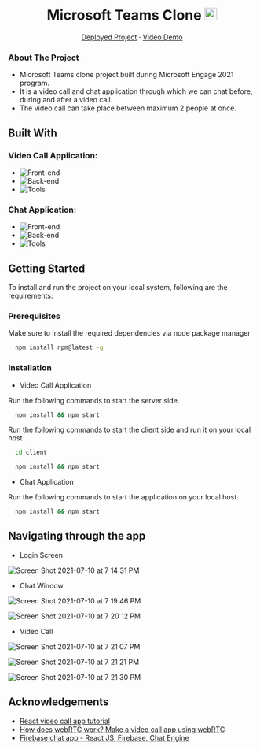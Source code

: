 <h1 align="center">Microsoft Teams Clone 
  <img src="https://upload.wikimedia.org/wikipedia/commons/thumb/4/44/Microsoft_logo.svg/480px-Microsoft_logo.svg.png" alt="Logo" width="25" height="25">
</h1>

<p align="center">
 <a href="https://microsoft-teams-engage.netlify.app/">Deployed Project</a>
    ·
 <a href="">Video Demo</a>
</p>
    
<!-- ABOUT THE PROJECT -->

### About The Project
* Microsoft Teams clone project built during Microsoft Engage 2021 program. 
* It is a video call and chat application through which we can chat before, during and after a video call. 
* The video call can take place between maximum 2 people at once.

## Built With

### Video Call Application: 
* ![Front-end][front-end-shield]
* ![Back-end][back-end-shield]
* ![Tools][tools-shield]

### Chat Application: 
* ![Front-end][front-end-shield-1]
* ![Back-end][back-end-shield-1]
* ![Tools][tools-shield-1]

<!-- INSTALLATIONS -->

## Getting Started
To install and run the project on your local system, following are the requirements:
### Prerequisites
Make sure to install the required dependencies via node package manager
```sh
  npm install npm@latest -g
```
### Installation

* Video Call Application

Run the following commands to start the server side.

```sh
  npm install && npm start
```
Run the following commands to start the client side and run it on your local host
```sh
  cd client
```
```sh
  npm install && npm start
```

* Chat Application

Run the following commands to start the application on your local host

```sh
  npm install && npm start
```
<!-- APP TUTORIAL-->
## Navigating through the app

* Login Screen

![Screen Shot 2021-07-10 at 7 14 31 PM](https://user-images.githubusercontent.com/64951124/125165651-7dc00b00-e1b5-11eb-95b7-80510175e52e.png)

* Chat Window

![Screen Shot 2021-07-10 at 7 19 46 PM](https://user-images.githubusercontent.com/64951124/125165671-93353500-e1b5-11eb-819a-553a4805fb65.png)

![Screen Shot 2021-07-10 at 7 20 12 PM](https://user-images.githubusercontent.com/64951124/125165678-9c260680-e1b5-11eb-81b3-5dd5d518ebd5.png)

* Video Call

![Screen Shot 2021-07-10 at 7 21 07 PM](https://user-images.githubusercontent.com/64951124/125165686-a811c880-e1b5-11eb-8bf7-037f9fe81f15.png)

![Screen Shot 2021-07-10 at 7 21 21 PM](https://user-images.githubusercontent.com/64951124/125165691-b233c700-e1b5-11eb-85a0-bbb921936bc1.png)

![Screen Shot 2021-07-10 at 7 21 30 PM](https://user-images.githubusercontent.com/64951124/125165696-b95ad500-e1b5-11eb-9be6-8668662ad818.png)

<!-- ACKNOWLEDGEMENTS -->

## Acknowledgements

* [React video call app tutorial](https://youtu.be/oxFr7we3LC8)
* [How does webRTC work? Make a video call app using webRTC](https://youtu.be/rr_Zd16dql0)
* [Firebase chat app - React JS, Firebase, Chat Engine](https://youtu.be/Bv9Js3QLOLY)

<!--MARKDOWN LINKS-->
[front-end-shield]: https://img.shields.io/badge/Front--end-React%20JS%2C%20Material--UI-blueviolet
[back-end-shield]: https://img.shields.io/badge/Back--end-Node%20JS%2C%20Express%2C%20socket.io-blueviolet
[tools-shield]: https://img.shields.io/badge/Tools-Peer%20JS%2C%20webRTC-blueviolet
[front-end-shield-1]: https://img.shields.io/badge/Front--end-React%20JS%2C%20Ant--Design-blueviolet
[back-end-shield-1]: https://img.shields.io/badge/Back--end-Chat%20Engine-blueviolet
[tools-shield-1]: https://img.shields.io/badge/Tools-Firebase%2C%20Axios-blueviolet
